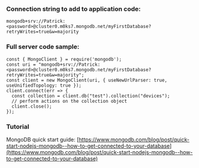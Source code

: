 ### Connection string to add to application code:
```
mongodb+srv://Patrick:<password>@cluster0.m0ks7.mongodb.net/myFirstDatabase?retryWrites=true&w=majority
```

### Full server code sample:
```
const { MongoClient } = require('mongodb');
const uri = "mongodb+srv://Patrick:<password>@cluster0.m0ks7.mongodb.net/myFirstDatabase?retryWrites=true&w=majority";
const client = new MongoClient(uri, { useNewUrlParser: true, useUnifiedTopology: true });
client.connect(err => {
  const collection = client.db("test").collection("devices");
  // perform actions on the collection object
  client.close();
});
```

### Tutorial
MongoDB quick start guide: [https://www.mongodb.com/blog/post/quick-start-nodejs-mongodb--how-to-get-connected-to-your-database](https://www.mongodb.com/blog/post/quick-start-nodejs-mongodb--how-to-get-connected-to-your-database)